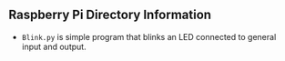 ## Raspberry Pi Directory Information

- `Blink.py` is simple program that blinks an LED connected to general input and
output. 
